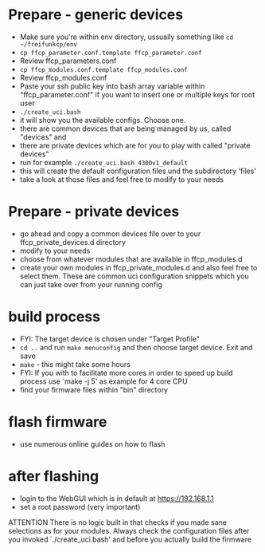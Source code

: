 # Prepare - generic devices
- Make sure you're within env directory, ussually something like `cd ~/freifunkcp/env`
- `cp ffcp_parameter.conf.template ffcp_parameter.conf`
- Review ffcp_parameters.conf
- `cp ffcp_modules.conf.template ffcp_modules.conf`
- Review ffcp_modules.conf
- Paste your ssh public key into bash array variable within "ffcp_parameter.conf" if you want to insert one or multiple keys for root user
- `./create_uci.bash`
- it will show you the available configs. Choose one.
- there are common devices that are being managed by us, called "devices" and
- there are private devices which are for you to play with called "private devices"
- run for example `./create_uci.bash 4300v1_default`
- this will create the default configuration files und the subdirectory 'files'
- take a look at those files and feel free to modify to your needs

# Prepare - private devices
- go ahead and copy a common devices file over to your ffcp_private_devices.d directory
- modify to your needs
- choose from whatever modules that are available in ffcp_modules.d
- create your own modules in ffcp_private_modules.d and also feel free to select them. These are common uci configuration snippets which you can just take over from your running config

# build process
- FYI: The target device is chosen under "Target Profile"
- `cd ..` and run `make menuconfig` and then choose target device. Exit and save
- `make` - this might take some hours
- FYI: If you with to facilitate more cores in order to speed up build process use `make -j 5' as example for 4 core CPU
- find your firmware files within "bin" directory

# flash firmware
- use numerous online guides on how to flash

# after flashing
- login to the WebGUI which is in default at https://192.168.1.1
- set a root password (very important)

ATTENTION
There is no logic built in that checks if you made sane selections as for your modules. Always check the configuration files after you invoked `./create_uci.bash' and before you actually build the firmware

